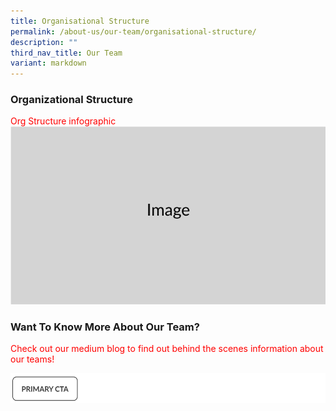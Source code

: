 ```yaml
---
title: Organisational Structure
permalink: /about-us/our-team/organisational-structure/
description: ""
third_nav_title: Our Team
variant: markdown
---
```

### Organizational  Structure

<font color="red"> Org Structure infographic </font>
![](/images/Placeholders/Screenshot_2023_11_10_at_9_56_05_AM.png)

### Want To Know More About Our Team?
<font color="red"> 
Check out our medium blog to find out behind the scenes information about our teams!
 </font>

![](/images/Placeholders/Screenshot_2023_11_10_at_12_19_03_PM.png)